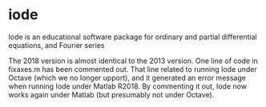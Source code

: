 # iode
Iode is an educational software package for ordinary and partial differential equations, and Fourier series

The 2018 version is almost identical to the 2013 version. One line of code in fixaxes.m has been commented out. That line related to running Iode under Octave (which we no longer upport), and it generated an error message when running Iode under Matlab R2018. By commenting it out, Iode now works again under Matlab (but presumably not under Octave). 
